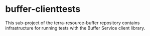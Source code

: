 # buffer-clienttests
This sub-project of the terra-resource-buffer repository contains infrastructure for running tests with the Buffer Service client library.
